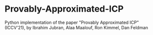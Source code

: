 # Provably-Approximated-ICP
Python implementation of the paper "Provably Approximated ICP" (ICCV'21), by Ibrahim Jubran, Alaa Maalouf, Ron Kimmel, Dan Feldman
